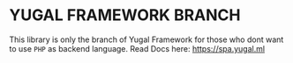 # YUGAL FRAMEWORK BRANCH
This library is only the branch of Yugal Framework for those who dont want to use ```PHP``` as backend language.
Read Docs here: https://spa.yugal.ml
